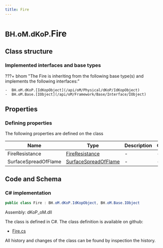 ```yaml
---
title: Fire
---
```


# <small>BH.oM.dKoP.</small>**Fire**



## Class structure

### Implemented interfaces and base types

???+ bhom "The Fire is inheriting from the following base type(s) and implements the following interfaces:"

    -  BH.oM.dKoP.[IdKopObject](/api/oM/Physical/dKoP/IdKopObject)
    -  BH.oM.Base.[IObject](/api/oM/Framework/Base/Interface/IObject)


## Properties



### Defining properties

The following properties are defined on the class

| Name             | Type             | Description      | Quantity         |
|------------------|------------------|------------------|------------------|
| FireResistance | [FireResistance](/api/oM/Physical/dKoP/Perfomance/FireResistance) | - | - |
| SurfaceSpreadOfFlame | [SurfaceSpreadOfFlame](/api/oM/Physical/dKoP/Perfomance/SurfaceSpreadOfFlame) | - | - |


## Code and Schema

### C# implementation

``` C# title="C#"
public class Fire : BH.oM.dKoP.IdKopObject, BH.oM.Base.IObject
```

Assembly: dKoP_oM.dll

The class is defined in C#. The class definition is available on github:

- [Fire.cs](https://github.com/BHoM/dKoP_Toolkit/blob/develop/dKoP_oM/Perfomance\Fire.cs)

All history and changes of the class can be found by inspection the history.
